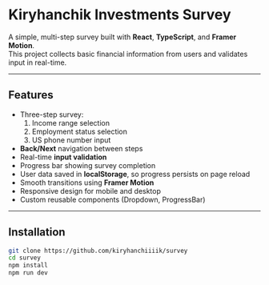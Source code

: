 # Kiryhanchik Investments Survey

A simple, multi-step survey built with **React**, **TypeScript**, and **Framer Motion**.  
This project collects basic financial information from users and validates input in real-time.

---

## Features

- Three-step survey:
  1. Income range selection
  2. Employment status selection
  3. US phone number input
- **Back/Next** navigation between steps
- Real-time **input validation**
- Progress bar showing survey completion
- User data saved in **localStorage**, so progress persists on page reload
- Smooth transitions using **Framer Motion**
- Responsive design for mobile and desktop
- Custom reusable components (Dropdown, ProgressBar)

---

## Installation

```bash
git clone https://github.com/kiryhanchiiiik/survey
cd survey
npm install
npm run dev
